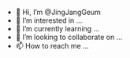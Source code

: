 - 👋 Hi, I’m @JingJangGeum
- 👀 I’m interested in ...
- 🌱 I’m currently learning ...
- 💞️ I’m looking to collaborate on ...
- 📫 How to reach me ...

<!---
JingJangGeum/JingJangGeum is a ✨ special ✨ repository because its `README.md` (this file) appears on your GitHub profile.
You can click the Preview link to take a look at your changes.
--->
